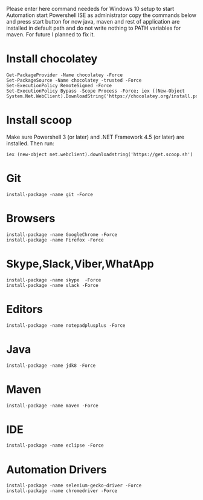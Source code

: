 Please enter here command neededs for Windows 10 setup to start Automation
start Powershell ISE as administrator copy the commands below and press start button for now java, maven and rest of application are installed in default path and do not write nothing to PATH variables for maven. For future I planned to fix it.

# Install chocolatey
```
Get-PackageProvider -Name chocolatey -Force
Set-PackageSource -Name chocolatey -trusted -Force
Set-ExecutionPolicy RemoteSigned -Force
Set-ExecutionPolicy Bypass -Scope Process -Force; iex ((New-Object System.Net.WebClient).DownloadString('https://chocolatey.org/install.ps1'))
```

# Install scoop
Make sure Powershell 3 (or later) and .NET Framework 4.5 (or later) are installed. Then run:
```
iex (new-object net.webclient).downloadstring('https://get.scoop.sh')
```


# Git
```
install-package -name git -Force
```


# Browsers
```
install-package -name GoogleChrome -Force
install-package -name Firefox -Force
```

# Skype,Slack,Viber,WhatApp
```
install-package -name skype  -Force
install-package -name slack -Force
```

# Editors
```
install-package -name notepadplusplus -Force
```

# Java
```
install-package -name jdk8 -Force
```


# Maven
```
install-package -name maven -Force
```


# IDE
```
install-package -name eclipse -Force
```



# Automation Drivers
```
install-package -name selenium-gecko-driver -Force
install-package -name chromedriver -Force
```

